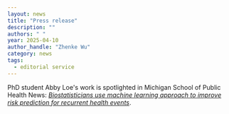 ```yaml
---
layout: news
title: "Press release"
description: ""
authors: " "
year: 2025-04-10
author_handle: "Zhenke Wu"
category: news
tags: 
  - editorial service
---
```


PhD student Abby Loe's work is spotlighted in Michigan School of Public Health News: [*Biostatisticians use machine learning approach to improve risk prediction for recurrent health events*](https://sph.umich.edu/news/2025posts/biostatisticians-use-machine-learning-approach-to-improve-risk-prediction-for-recurrent-health-events.html). 